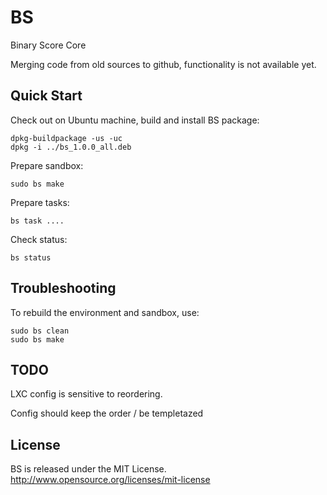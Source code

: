 BS
==

Binary Score Core


Merging code from old sources to github, functionality is not available yet.

## Quick Start

Check out on Ubuntu machine, build and install BS package:

    dpkg-buildpackage -us -uc
    dpkg -i ../bs_1.0.0_all.deb
   

Prepare sandbox:

    sudo bs make
        
Prepare tasks:

    bs task ....
    
Check status:

    bs status

## Troubleshooting

To rebuild the environment and sandbox, use:

    sudo bs clean
    sudo bs make

## TODO

LXC config is sensitive to reordering.

Config should keep the order / be templetazed

## License

BS is released under the MIT License. http://www.opensource.org/licenses/mit-license

